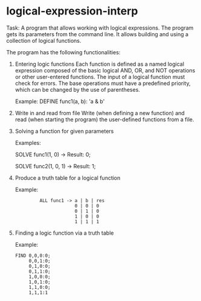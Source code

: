 # logical-expression-interp
  Task: A program that allows working with logical expressions. The program gets its parameters from the command line. It allows building and using a collection of logical functions.
   
  The program has the following functionalities:
  1. Entering logic functions
      Each function is defined as a named logical expression composed of the basic logical AND, OR, and NOT operations or other user-entered functions. The input of a logical function must check for errors. The base operations must have a predefined priority, which can be changed by the use of parentheses.

     Example: DEFINE func1(a, b): 'a & b'

  3. Write in and read from file
      Write (when defining a new function) and read (when starting the program) the user-defined functions from a file.

  4. Solving a function for given parameters

     Examples:
     
   	    SOLVE func1(1, 0) -> Result: 0;
     
   	    SOLVE func2(1, 0, 1) -> Result: 1;

  6. Produce a truth table for a logical function
     
     Example:

                  ALL func1 -> a | b | res
                               0 | 0 | 0
                               0 | 1 | 0
                               1 | 0 | 0
                               1 | 1 | 1

  8. Finding a logic function via a truth table
     
      Example:

         FIND 0,0,0:0;
              0,0,1:0;
              0,1,0:0;
              0,1,1:0;
              1,0,0:0;
              1,0,1:0;
              1,1,0:0;
              1,1,1:1
